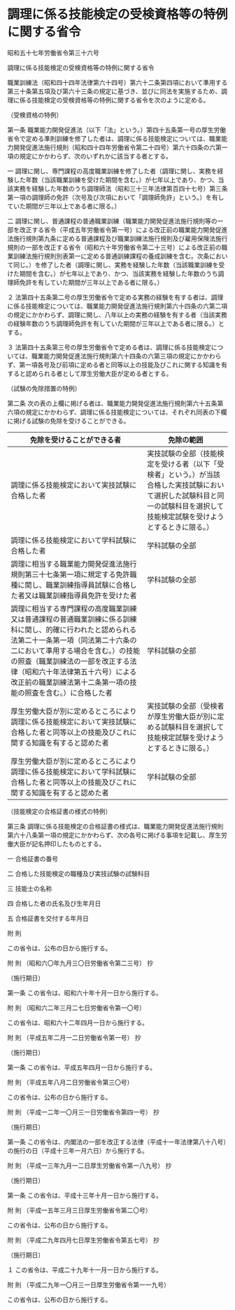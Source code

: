 # 調理に係る技能検定の受検資格等の特例に関する省令

昭和五十七年労働省令第三十六号

調理に係る技能検定の受検資格等の特例に関する省令

職業訓練法（昭和四十四年法律第六十四号）第六十二条第四項において準用する第三十条第五項及び第六十三条の規定に基づき、並びに同法を実施するため、調理に係る技能検定の受検資格等の特例に関する省令を次のように定める。

（受検資格の特例）

第一条 職業能力開発促進法（以下「法」という。）第四十五条第一号の厚生労働省令で定める準則訓練を修了した者は、調理に係る技能検定については、職業能力開発促進法施行規則（昭和四十四年労働省令第二十四号）第六十四条の六第一項の規定にかかわらず、次のいずれかに該当する者とする。

一 調理に関し、専門課程の高度職業訓練を修了した者（調理に関し、実務を経験した年数（当該職業訓練を受けた期間を含む。）が七年以上であり、かつ、当該実務を経験した年数のうち調理師法（昭和三十三年法律第百四十七号）第三条第一項の調理師の免許（次号及び次項において「調理師免許」という。）を有していた期間が三年以上である者に限る。）

二 調理に関し、普通課程の普通職業訓練（職業能力開発促進法施行規則等の一部を改正する省令（平成五年労働省令第一号）による改正前の職業能力開発促進法施行規則第九条に定める普通課程及び職業訓練法施行規則及び雇用保険法施行規則の一部を改正する省令（昭和六十年労働省令第二十三号）による改正前の職業訓練法施行規則別表第一に定める普通訓練課程の養成訓練を含む。次条において同じ。）を修了した者（調理に関し、実務を経験した年数（当該職業訓練を受けた期間を含む。）が七年以上であり、かつ、当該実務を経験した年数のうち調理師免許を有していた期間が三年以上である者に限る。）

２ 法第四十五条第二号の厚生労働省令で定める実務の経験を有する者は、調理に係る技能検定については、職業能力開発促進法施行規則第六十四条の六第二項の規定にかかわらず、調理に関し、八年以上の実務の経験を有する者（当該実務の経験年数のうち調理師免許を有していた期間が三年以上である者に限る。）とする。

３ 法第四十五条第三号の厚生労働省令で定める者は、調理に係る技能検定については、職業能力開発促進法施行規則第六十四条の六第三項の規定にかかわらず、第一項各号及び前項に定める者と同等以上の技能及びこれに関する知識を有すると認められる者として厚生労働大臣が定める者とする。

（試験の免除措置の特例）

第二条 次の表の上欄に掲げる者は、職業能力開発促進法施行規則第六十五条第六項の規定にかかわらず、調理に係る技能検定については、それぞれ同表の下欄に掲げる試験の免除を受けることができる。

免除を受けることができる者 | 免除の範囲  
---|---  
調理に係る技能検定において実技試験に合格した者 | 実技試験の全部（技能検定を受ける者（以下「受検者」という。）が当該合格した実技試験において選択した試験科目と同一の試験科目を選択して技能検定試験を受けようとするときに限る。）  
調理に係る技能検定において学科試験に合格した者 | 学科試験の全部  
調理に相当する職業能力開発促進法施行規則第三十七条第一項に規定する免許職種に関し、職業訓練指導員試験に合格した者又は職業訓練指導員免許を受けた者 | 学科試験の全部  
調理に相当する専門課程の高度職業訓練又は普通課程の普通職業訓練に係る訓練科に関し、的確に行われたと認められる法第二十一条第一項（同法第二十六条の二において準用する場合を含む。）の技能の照査（職業訓練法の一部を改正する法律（昭和六十年法律第五十六号）による改正前の職業訓練法第十二条第一項の技能の照査を含む。）に合格した者 | 学科試験の全部  
厚生労働大臣が別に定めるところにより調理に係る技能検定において実技試験に合格した者と同等以上の技能及びこれに関する知識を有すると認めた者 | 実技試験の全部（受検者が厚生労働大臣が別に定める試験科目を選択して技能検定試験を受けようとするときに限る。）  
厚生労働大臣が別に定めるところにより調理に係る技能検定において学科試験に合格した者と同等以上の技能及びこれに関する知識を有すると認めた者 | 学科試験の全部  
  
（技能検定の合格証書の様式の特例）

第三条 調理に係る技能検定の合格証書の様式は、職業能力開発促進法施行規則第六十八条第一項の規定にかかわらず、次の各号に掲げる事項を記載し、厚生労働大臣が記名押印したものとする。

一 合格証書の番号

二 合格した技能検定の職種及び実技試験の試験科目

三 技能士の名称

四 合格した者の氏名及び生年月日

五 合格証書を交付する年月日

附 則

この省令は、公布の日から施行する。

附 則 （昭和六〇年九月三〇日労働省令第二三号） 抄

（施行期日）

第一条 この省令は、昭和六十年十月一日から施行する。

附 則 （昭和六二年三月二七日労働省令第一〇号）

この省令は、昭和六十二年四月一日から施行する。

附 則 （平成五年二月一二日労働省令第一号） 抄

（施行期日）

第一条 この省令は、平成五年四月一日から施行する。

附 則 （平成五年八月二日労働省令第三〇号）

この省令は、公布の日から施行する。

附 則 （平成一二年一〇月三一日労働省令第四一号） 抄

（施行期日）

第一条 この省令は、内閣法の一部を改正する法律（平成十一年法律第八十八号）の施行の日（平成十三年一月六日）から施行する。

附 則 （平成一三年九月一二日厚生労働省令第一八九号） 抄

（施行期日）

第一条 この省令は、平成十三年十月一日から施行する。

附 則 （平成一五年三月三日厚生労働省令第二〇号）

この省令は、公布の日から施行する。

附 則 （平成二九年四月七日厚生労働省令第五七号） 抄

（施行期日）

１ この省令は、平成二十九年十一月一日から施行する。

附 則 （平成二九年一〇月三一日厚生労働省令第一一九号）

この省令は、公布の日から施行する。
